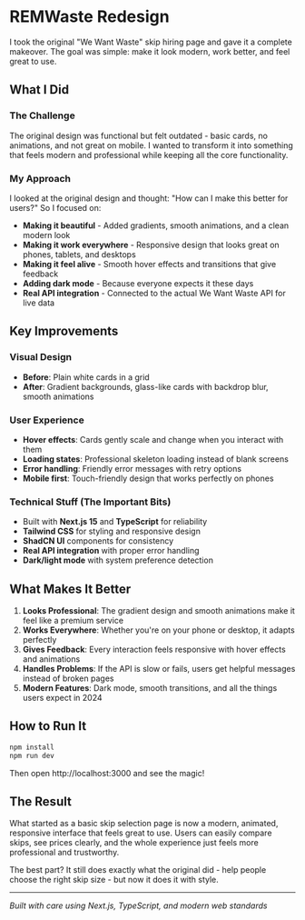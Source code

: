 # REMWaste Redesign

I took the original "We Want Waste" skip hiring page and gave it a complete makeover. The goal was simple: make it look modern, work better, and feel great to use.

## What I Did

### The Challenge
The original design was functional but felt outdated - basic cards, no animations, and not great on mobile. I wanted to transform it into something that feels modern and professional while keeping all the core functionality.

### My Approach
I looked at the original design and thought: "How can I make this better for users?" So I focused on:

- **Making it beautiful** - Added gradients, smooth animations, and a clean modern look
- **Making it work everywhere** - Responsive design that looks great on phones, tablets, and desktops
- **Making it feel alive** - Smooth hover effects and transitions that give feedback
- **Adding dark mode** - Because everyone expects it these days
- **Real API integration** - Connected to the actual We Want Waste API for live data

## Key Improvements

### Visual Design
- **Before**: Plain white cards in a grid
- **After**: Gradient backgrounds, glass-like cards with backdrop blur, smooth animations

### User Experience
- **Hover effects**: Cards gently scale and change when you interact with them
- **Loading states**: Professional skeleton loading instead of blank screens
- **Error handling**: Friendly error messages with retry options
- **Mobile first**: Touch-friendly design that works perfectly on phones

### Technical Stuff (The Important Bits)
- Built with **Next.js 15** and **TypeScript** for reliability
- **Tailwind CSS** for styling and responsive design
- **ShadCN UI** components for consistency
- **Real API integration** with proper error handling
- **Dark/light mode** with system preference detection

## What Makes It Better

1. **Looks Professional**: The gradient design and smooth animations make it feel like a premium service
2. **Works Everywhere**: Whether you're on your phone or desktop, it adapts perfectly
3. **Gives Feedback**: Every interaction feels responsive with hover effects and animations
4. **Handles Problems**: If the API is slow or fails, users get helpful messages instead of broken pages
5. **Modern Features**: Dark mode, smooth transitions, and all the things users expect in 2024

## How to Run It

```bash
npm install
npm run dev
```

Then open http://localhost:3000 and see the magic!

## The Result

What started as a basic skip selection page is now a modern, animated, responsive interface that feels great to use. Users can easily compare skips, see prices clearly, and the whole experience just feels more professional and trustworthy.

The best part? It still does exactly what the original did - help people choose the right skip size - but now it does it with style.

---

*Built with care using Next.js, TypeScript, and modern web standards*
